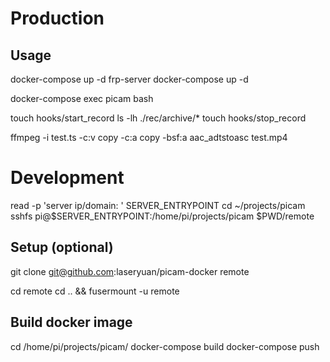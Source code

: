 # Production

## Usage
docker-compose up -d frp-server
docker-compose up -d

docker-compose exec picam bash

touch hooks/start_record
ls -lh ./rec/archive/*
touch hooks/stop_record

ffmpeg -i test.ts -c:v copy -c:a copy -bsf:a aac_adtstoasc test.mp4

# Development
read -p 'server ip/domain: ' SERVER_ENTRYPOINT
cd ~/projects/picam
sshfs pi@$SERVER_ENTRYPOINT:/home/pi/projects/picam $PWD/remote

## Setup (optional)
git clone git@github.com:laseryuan/picam-docker remote

cd remote
cd .. && fusermount -u remote

## Build docker image
cd /home/pi/projects/picam/
docker-compose build
docker-compose push
